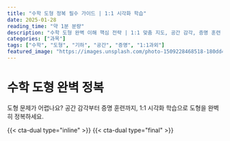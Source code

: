 ```yaml
---
title: "수학 도형 정복 필수 가이드 | 1:1 시각화 학습"
date: 2025-01-28
reading_time: "약 1분 분량"
description: "수학 도형 완벽 이해 핵심 전략 | 1:1 맞춤 지도, 공간 감각, 증명 훈련 [2025년]"
categories: ["과목"]
tags: ["수학", "도형", "기하", "공간", "증명", "1:1과외"]
featured_image: "https://images.unsplash.com/photo-1509228468518-180dd4864904?w=1200&h=630&fit=crop"
---
```


# 수학 도형 완벽 정복

도형 문제가 어렵나요? 공간 감각부터 증명 훈련까지, 1:1 시각화 학습으로 도형을 완벽히 정복하세요.

{{< cta-dual type="inline" >}}
{{< cta-dual type="final" >}}
